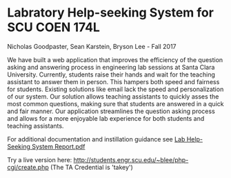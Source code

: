 # Labratory Help-seeking System for SCU COEN 174L
Nicholas Goodpaster, Sean Karstein, Bryson Lee - Fall 2017

We have built a web application that improves the efficiency of the question asking and
answering process in engineering lab sessions at Santa Clara University. Currently, students
raise their hands and wait for the teaching assistant to answer them in person. This hampers
both speed and fairness for students. Existing solutions like email lack the speed and
personalization of our system. Our solution allows teaching assistants to quickly asses the
most common questions, making sure that students are answered in a quick and fair manner.
Our application streamlines the question asking process and allows for a more enjoyable lab
experience for both students and teaching assistants.

For additional documentation and instillation guidance see [Lab Help-Seeking System Report.pdf](https://github.com/skarstein/lab-help-scu/blob/master/Lab%20Help-Seeking%20System%20Report.pdf)

Try a live version here: http://students.engr.scu.edu/~blee/php-cgi/create.php
(The TA Credential is 'takey')

